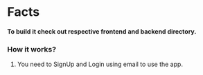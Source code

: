 # Facts

#### To build it check out respective frontend and backend directory.

### How it works?

1. You need to SignUp and Login using email to use the app.
